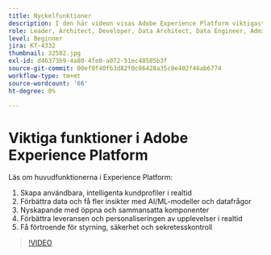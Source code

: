 ```yaml
---
title: Nyckelfunktioner
description: I den här videon visas Adobe Experience Platform viktigaste funktioner.
role: Leader, Architect, Developer, Data Architect, Data Engineer, Admin, User
level: Beginner
jira: KT-4332
thumbnail: 32502.jpg
exl-id: d46373b9-4a80-4fe0-a072-51ec48585b3f
source-git-commit: 00ef0f40fb3d82f0c06428a35c0e402f46ab6774
workflow-type: tm+mt
source-wordcount: '66'
ht-degree: 0%

---
```


# Viktiga funktioner i Adobe Experience Platform

Läs om huvudfunktionerna i Experience Platform:

1. Skapa användbara, intelligenta kundprofiler i realtid
1. Förbättra data och få fler insikter med AI/ML-modeller och datafrågor
1. Nyskapande med öppna och sammansatta komponenter
1. Förbättra leveransen och personaliseringen av upplevelser i realtid
1. Få förtroende för styrning, säkerhet och sekretesskontroll

>[!VIDEO](https://video.tv.adobe.com/v/32502?learn=on)


